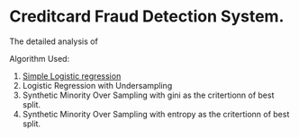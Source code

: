 # Creditcard Fraud Detection System. 

The detailed analysis of 

Algorithm Used:

1. [Simple Logistic regression](https://github.com/hvp004/creditcard-fraud-detection/blob/master/Linear-Regression.pdf)
2. Logistic Regression with Undersampling
3. Synthetic Minority Over Sampling with gini as the critertionn of best split. 
4. Synthetic Minority Over Sampling with entropy as the critertionn of best split.
